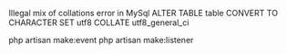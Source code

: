 Illegal mix of collations error in MySql
ALTER TABLE table CONVERT TO CHARACTER SET utf8 COLLATE utf8_general_ci


php artisan make:event <name of event>
php artisan make:listener <name of event>
